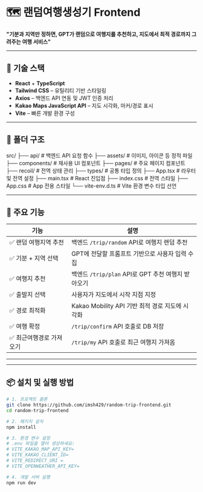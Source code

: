 # 🗺️ 랜덤여행생성기 Frontend

**"기분과 지역만 정하면, GPT가 랜덤으로 여행지를 추천하고, 지도에서 최적 경로까지 그려주는 여행 서비스"**

---

## 🚀 기술 스택

- **React** + **TypeScript**  
- **Tailwind CSS** – 유틸리티 기반 스타일링  
- **Axios** – 백엔드 API 연동 및 JWT 인증 처리  
- **Kakao Maps JavaScript API** – 지도 시각화, 마커/경로 표시  
- **Vite** – 빠른 개발 환경 구성


---

## 📂 폴더 구조
src/
├── api/            # 백엔드 API 요청 함수
├── assets/         # 이미지, 아이콘 등 정적 파일
├── components/     # 재사용 UI 컴포넌트
├── pages/          # 주요 페이지 컴포넌트
├── recoil/         # 전역 상태 관리
├── types/          # 공통 타입 정의
├── App.tsx         # 라우터 및 전역 설정
├── main.tsx        # React 진입점
├── index.css       # 전역 스타일
├── App.css         # App 전용 스타일
└── vite-env.d.ts   # Vite 환경 변수 타입 선언


---


## 🧭 주요 기능

| 기능 | 설명 |
|------|------|
| ✅ 랜덤 여행지역 추천 | 백엔드 `/trip/random` API로 여행지 랜덤 추천 |
| ✅ 기분 + 지역 선택 | GPT에 전달할 프롬프트 기반으로 사용자 입력 수집 |
| ✅ 여행지 추천 | 백엔드 `/trip/plan` API로 GPT 추천 여행지 받아오기 |
| ✅ 출발지 선택 | 사용자가 지도에서 시작 지점 지정 |
| ✅ 경로 최적화 | Kakao Mobility API 기반 최적 경로 지도에 시각화 |
| ✅ 여행 확정 | `/trip/confirm` API 호출로 DB 저장 |
| ✅ 최근여행경로 가져오기 | `/trip/my` API 호출로 최근 여행지 가져옴 |


---

---

## 📦 설치 및 실행 방법

```bash
# 1. 프로젝트 클론
git clone https://github.com/imsh429/random-trip-frontend.git
cd random-trip-frontend

# 2. 패키지 설치
npm install

# 3. 환경 변수 설정
# .env 파일을 열어 생성하세요:
# VITE_KAKAO_MAP_API_KEY=
# VITE_KAKAO_CLIENT_ID=
# VITE_REDIRECT_URI =
# VITE_OPENWEATHER_API_KEY=

# 4. 개발 서버 실행
npm run dev

